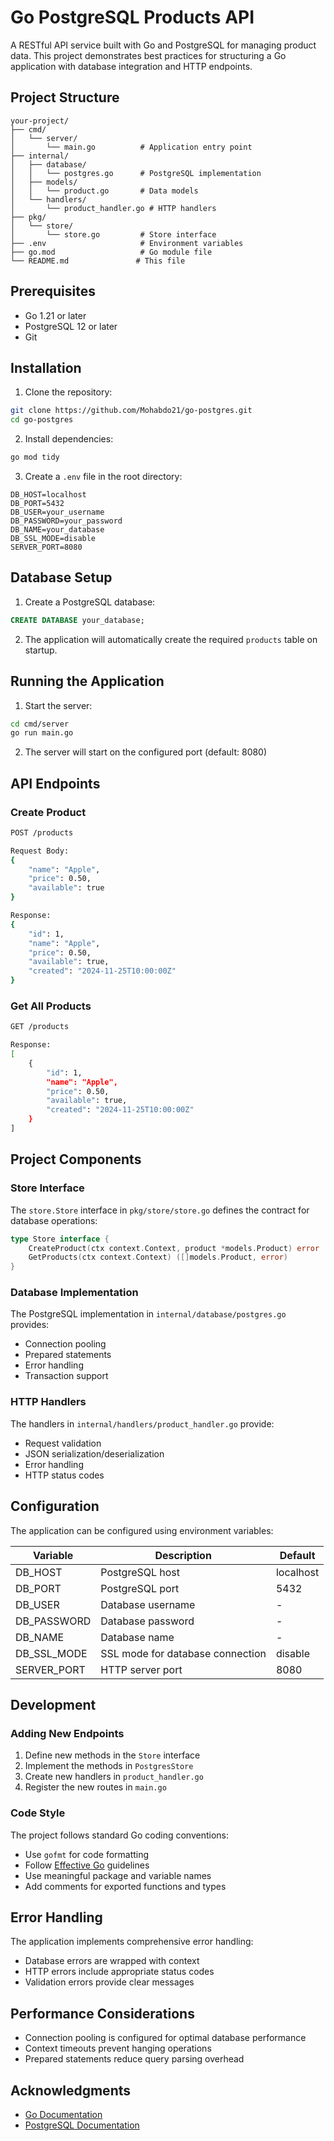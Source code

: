 # Go PostgreSQL Products API

A RESTful API service built with Go and PostgreSQL for managing product data. This project demonstrates best practices for structuring a Go application with database integration and HTTP endpoints.

## Project Structure

```
your-project/
├── cmd/
│   └── server/
│       └── main.go          # Application entry point
├── internal/
│   ├── database/
│   │   └── postgres.go      # PostgreSQL implementation
│   ├── models/
│   │   └── product.go       # Data models
│   └── handlers/
│       └── product_handler.go # HTTP handlers
├── pkg/
│   └── store/
│       └── store.go         # Store interface
├── .env                     # Environment variables
├── go.mod                   # Go module file
└── README.md               # This file
```

## Prerequisites

- Go 1.21 or later
- PostgreSQL 12 or later
- Git

## Installation

1. Clone the repository:

```bash
git clone https://github.com/Mohabdo21/go-postgres.git
cd go-postgres
```

2. Install dependencies:

```bash
go mod tidy
```

3. Create a `.env` file in the root directory:

```env
DB_HOST=localhost
DB_PORT=5432
DB_USER=your_username
DB_PASSWORD=your_password
DB_NAME=your_database
DB_SSL_MODE=disable
SERVER_PORT=8080
```

## Database Setup

1. Create a PostgreSQL database:

```sql
CREATE DATABASE your_database;
```

2. The application will automatically create the required `products` table on startup.

## Running the Application

1. Start the server:

```bash
cd cmd/server
go run main.go
```

2. The server will start on the configured port (default: 8080)

## API Endpoints

### Create Product

```bash
POST /products

Request Body:
{
    "name": "Apple",
    "price": 0.50,
    "available": true
}

Response:
{
    "id": 1,
    "name": "Apple",
    "price": 0.50,
    "available": true,
    "created": "2024-11-25T10:00:00Z"
}
```

### Get All Products

```bash
GET /products

Response:
[
    {
        "id": 1,
        "name": "Apple",
        "price": 0.50,
        "available": true,
        "created": "2024-11-25T10:00:00Z"
    }
]
```

## Project Components

### Store Interface

The `store.Store` interface in `pkg/store/store.go` defines the contract for database operations:

```go
type Store interface {
    CreateProduct(ctx context.Context, product *models.Product) error
    GetProducts(ctx context.Context) ([]models.Product, error)
}
```

### Database Implementation

The PostgreSQL implementation in `internal/database/postgres.go` provides:

- Connection pooling
- Prepared statements
- Error handling
- Transaction support

### HTTP Handlers

The handlers in `internal/handlers/product_handler.go` provide:

- Request validation
- JSON serialization/deserialization
- Error handling
- HTTP status codes

## Configuration

The application can be configured using environment variables:

| Variable    | Description                      | Default   |
| ----------- | -------------------------------- | --------- |
| DB_HOST     | PostgreSQL host                  | localhost |
| DB_PORT     | PostgreSQL port                  | 5432      |
| DB_USER     | Database username                | -         |
| DB_PASSWORD | Database password                | -         |
| DB_NAME     | Database name                    | -         |
| DB_SSL_MODE | SSL mode for database connection | disable   |
| SERVER_PORT | HTTP server port                 | 8080      |

## Development

### Adding New Endpoints

1. Define new methods in the `Store` interface
2. Implement the methods in `PostgresStore`
3. Create new handlers in `product_handler.go`
4. Register the new routes in `main.go`

### Code Style

The project follows standard Go coding conventions:

- Use `gofmt` for code formatting
- Follow [Effective Go](https://golang.org/doc/effective_go) guidelines
- Use meaningful package and variable names
- Add comments for exported functions and types

## Error Handling

The application implements comprehensive error handling:

- Database errors are wrapped with context
- HTTP errors include appropriate status codes
- Validation errors provide clear messages

## Performance Considerations

- Connection pooling is configured for optimal database performance
- Context timeouts prevent hanging operations
- Prepared statements reduce query parsing overhead

## Acknowledgments

- [Go Documentation](https://golang.org/doc/)
- [PostgreSQL Documentation](https://www.postgresql.org/docs/)
